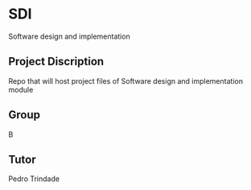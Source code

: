 # SDI
Software design and implementation

## Project Discription
Repo that will host project files of Software design and implementation module

## Group
B

## Tutor
Pedro Trindade
